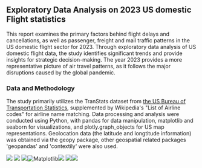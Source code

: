 ## Exploratory Data Analysis on 2023 US domestic Flight statistics

This report examines the primary factors behind flight delays and cancellations, as well as passenger, freight and mail traffic patterns in the US domestic flight sector for 2023. Through exploratory data analysis of US domestic flight data, the study identifies significant trends and provide insights for strategic decision-making. The year 2023 provides a more representative picture of air travel patterns, as it follows the major disruptions caused by the global pandemic.

### Data and Methodology
The study primarily utilizes the TranStats dataset from [the US Bureau of Transportation Statistics](https://data.bts.gov/), supplemented by Wikipedia's "List of Airline codes" for airline name matching. Data processing and analysis were conducted using Python, with pandas for data manipulation, matplotlib and seaborn for visualizations, and plotly.graph_objects for US map representations. Geolocation data (the latitude and longtitude information) was obtained via the geopy package, other geospatial related packages 'geopandas' and 'contextily' were also used. 

[![](https://img.shields.io/badge/Python-FFD43B?style=for-the-badge&logo=python&logoColor=darkgreen)](https://www.python.org) [![](https://img.shields.io/badge/Pandas-2C2D72?style=for-the-badge&logo=pandas&logoColor=white)](https://pandas.pydata.org) [![](https://img.shields.io/badge/Plotly-239120?style=for-the-badge&logo=plotly&logoColor=white)](https://plotly.com)![Matplotlib](https://img.shields.io/badge/Matplotlib-%25dd32.svg?style=for-the-badge&logo=Matplotlib&logoColor=black)[![](https://img.shields.io/badge/Contextily-FFD43B?style=for-the-badge)](https://contextily.readthedocs.io/en/latest/) [![](https://img.shields.io/badge/geopandas-74aa9c?style=for-the-badge)](https://geopandas.org/en/stable/)[![](https://img.shields.io/badge/geopy-47A141?style=for-the-badge)](https://geopy.readthedocs.io/en/stable/)



